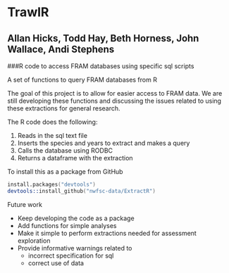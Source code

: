 # TrawlR

## Allan Hicks, Todd Hay, Beth Horness, John Wallace, Andi Stephens

###R code to access FRAM databases using specific sql scripts

A set of functions to query FRAM databases from R

The goal of this project is to allow for easier access to 
FRAM data. We are still developing these functions and discussing 
the issues related to using these extractions for general research.

The R code does the following:

1. Reads in the sql text file
2. Inserts the species and years to extract and makes a query
3. Calls the database using RODBC
4. Returns a dataframe with the extraction

To install this as a package from GitHub
```S
install.packages("devtools")
devtools::install_github("nwfsc-data/ExtractR")
```

Future work

* Keep developing the code as a package
* Add functions for simple analyses
* Make it simple to perform extractions needed for assessment exploration
* Provide informative warnings related to
    * incorrect specification for sql
    * correct use of data
   

